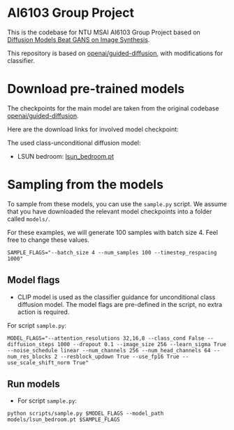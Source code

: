 # AI6103 Group Project

This is the codebase for NTU MSAI AI6103 Group Project based on [Diffusion Models Beat GANS on Image Synthesis](http://arxiv.org/abs/2105.05233).

This repository is based on [openai/guided-diffusion](https://github.com/openai/guided-diffusion), with modifications for classifier.

# Download pre-trained models

The checkpoints for the main model are taken from the original codebase [openai/guided-diffusion](https://github.com/openai/guided-diffusion).

Here are the download links for involved model checkpoint:

The used class-unconditional diffusion model:
 * LSUN bedroom: [lsun_bedroom.pt](https://openaipublic.blob.core.windows.net/diffusion/jul-2021/lsun_bedroom.pt)


# Sampling from the models

To sample from these models, you can use the `sample.py` script.
We assume that you have downloaded the relevant model checkpoints into a folder called `models/`.

For these examples, we will generate 100 samples with batch size 4. Feel free to change these values.

```
SAMPLE_FLAGS="--batch_size 4 --num_samples 100 --timestep_respacing 1000"
```

## Model flags
 * CLIP model is used as the classifier guidance for unconditional class diffusion model. The model flags are pre-defined in the script, no extra action is required.

 For script `sample.py`:
 ```
 MODEL_FLAGS="--attention_resolutions 32,16,8 --class_cond False --diffusion_steps 1000 --dropout 0.1 --image_size 256 --learn_sigma True --noise_schedule linear --num_channels 256 --num_head_channels 64 --num_res_blocks 2 --resblock_updown True --use_fp16 True --use_scale_shift_norm True" 
 ```


## Run models
 * For script `sample.py`:
 ```
 python scripts/sample.py $MODEL_FLAGS --model_path models/lsun_bedroom.pt $SAMPLE_FLAGS
 ```
